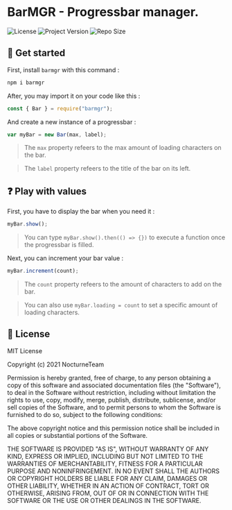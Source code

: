 # BarMGR - Progressbar manager.

![License](https://img.shields.io/npm/l/barmgr?style=for-the-badge)
![Project Version](https://img.shields.io/npm/v/barmgr?style=for-the-badge)
![Repo Size](https://img.shields.io/github/repo-size/NocturneTeam/barmgr?style=for-the-badge)

## 🚀 Get started 

First, install `barmgr` with this command : 

```sh
npm i barmgr
```

After, you may import it on your code like this :

```js
const { Bar } = require("barmgr");
```

And create a new instance of a progressbar :

```js
var myBar = new Bar(max, label);
```

> The `max` property refeers to the max amount of loading characters on the bar. 

> The `label` property refeers to the title of the bar on its left.

## ❓ Play with values

First, you have to display the bar when you need it :

```js
myBar.show();
```

> You can type `myBar.show().then(() => {})` to execute a function once the progressbar is filled.

Next, you can increment your bar value : 

```js
myBar.increment(count);
```

> The `count` property refeers to the amount of characters to add on the bar.

> You can also use `myBar.loading = count` to set a specific amount of loading characters.

## 📜 License

MIT License

Copyright (c) 2021 NocturneTeam

Permission is hereby granted, free of charge, to any person obtaining a copy
of this software and associated documentation files (the "Software"), to deal
in the Software without restriction, including without limitation the rights
to use, copy, modify, merge, publish, distribute, sublicense, and/or sell
copies of the Software, and to permit persons to whom the Software is
furnished to do so, subject to the following conditions:

The above copyright notice and this permission notice shall be included in all
copies or substantial portions of the Software.

THE SOFTWARE IS PROVIDED "AS IS", WITHOUT WARRANTY OF ANY KIND, EXPRESS OR
IMPLIED, INCLUDING BUT NOT LIMITED TO THE WARRANTIES OF MERCHANTABILITY,
FITNESS FOR A PARTICULAR PURPOSE AND NONINFRINGEMENT. IN NO EVENT SHALL THE
AUTHORS OR COPYRIGHT HOLDERS BE LIABLE FOR ANY CLAIM, DAMAGES OR OTHER
LIABILITY, WHETHER IN AN ACTION OF CONTRACT, TORT OR OTHERWISE, ARISING FROM,
OUT OF OR IN CONNECTION WITH THE SOFTWARE OR THE USE OR OTHER DEALINGS IN THE
SOFTWARE.

